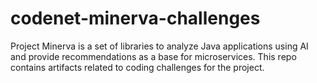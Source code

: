 # codenet-minerva-challenges
Project Minerva is a set of libraries to analyze Java applications using AI and provide recommendations as a base for microservices. This repo contains artifacts related to coding challenges for the project.
